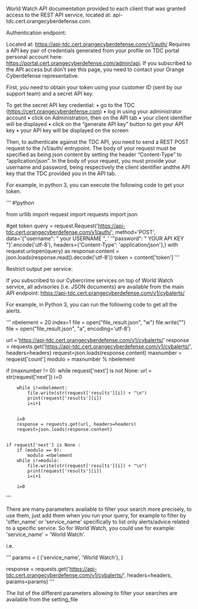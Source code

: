 World Watch API documentation provided to each client that was granted access to the REST API service, located at: api-tdc.cert.orangecyberdefense.com.

Authentication endpoint:

Located at: https://api-tdc.cert.orangecyberdefense.com/v1/auth/
Requires a API key pair of credentials generated from your profile on TDC portal personal account here: https://portal.cert.orangecyberdefense.com/admin/api.
If you subscribed to the API access but don't see this page, you need to contact your Orange Cyberdefense representative.



First, you need to obtain your token using your customer ID (sent by our support team) and a secret API key.

To get the secret API key credential:
• go to the TDC (https://cert.orangecyberdefense.com)
• log in using your administrator account
• click on Administration, then on the API tab
• your client identifier will be displayed
• click on the “generate API key” button to get your API key
• your API key will be displayed on the screen

Then, to authenticate against the TDC API, you need to send a REST POST request to the /v1/auth/ entrypoint.  The body of your request must be specified as being json content by setting the header “Content-Type” to “application/json”. In the body of your request, you must provide your username and password, being respectively the client identifier andthe API key that the TDC provided you in the API tab.

For example, in python 3, you can execute the following code to get your token.

'''
#!python 

from urllib import request
import requests
import json



#get token
query = request.Request('https://api-tdc.cert.orangecyberdefense.com/v1/auth/', method='POST',
data='{"username": "     your USERNAME      ", '
'"password": "     YOUR API KEY          "}'.encode('utf-8'),
headers={'Content-Type': 'application/json'},)
with request.urlopen(query) as response:content = json.loads(response.read().decode('utf-8'))
token = content['token']
'''


Restrict output per service:

If you subscribed to our Cybercrime services on top of World Watch service, all advisories (i.e. JSON documents) are available from the main API endpoint:
https://api-tdc.cert.orangecyberdefense.com/v1/cybalerts/

For example, in Python 3, you can run the following code to get all the alerts.

'''
nbelement = 20
index=1
file = open("file_result.json", "w")
file.write("")
file = open("file_result.json", "a", encoding='utf-8')

url ='https://api-tdc.cert.orangecyberdefense.com/v1/cybalerts/'
response = requests.get('https://api-tdc.cert.orangecyberdefense.com/v1/cybalerts/', headers=headers)
request=json.loads(response.content)
maxnumber = request['count']
modulo = maxnumber % nbelement

if (maxnumber != 0):
    while request['next'] is not None:
        url = str(request['next'])
        i=0
                       
        while i!=nbelement:
            file.write(str(request['results'][i]) + "\n")
            print(request['results'][i])  
            i=i+1
            
                            
        i=0
        response = requests.get(url, headers=headers)
        request=json.loads(response.content)

                                     
    if request['next'] is None :
        if (modulo == 0):                       
            modulo =nbelement               
        while i!=modulo:
            file.write(str(request['results'][i]) + "\n")
            print(request['results'][i])
            i=i+1
            
        i=0
 '''


There are many parameters available to filter your search more precisely, to use them, just add them when you run your query, for example to filter by 'offer_name' or 'service_name' specifically to list only alerts/advice related to a specific service. So for World Watch, you could use for example: 'service_name' = 'World Watch'.

i.e.

'''
params = ( 
('service_name', 'World Watch'),
)

response = requests.get('https://api-tdc.cert.orangecyberdefense.com/v1/cybalerts/', headers=headers, params=params)
'''


The list of the different parameters allowing to filter your searches are available from the setting_file




